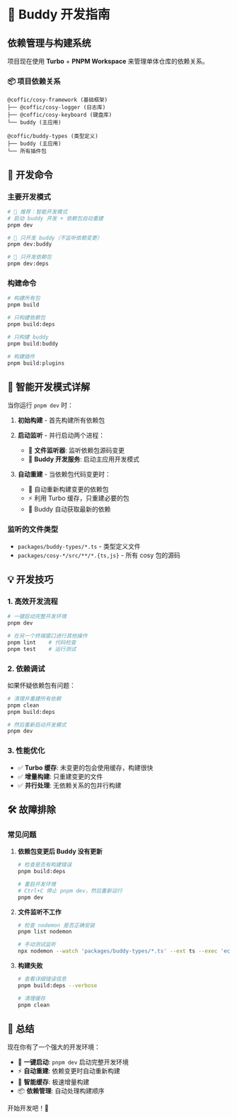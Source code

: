 # 🚀 Buddy 开发指南

## 依赖管理与构建系统

项目现在使用 **Turbo** + **PNPM Workspace** 来管理单体仓库的依赖关系。

### 📦 项目依赖关系

```
@coffic/cosy-framework (基础框架)
├── @coffic/cosy-logger (日志库)
├── @coffic/cosy-keyboard (键盘库)
└── buddy (主应用)

@coffic/buddy-types (类型定义)
├── buddy (主应用) 
└── 所有插件包
```

## 🔧 开发命令

### 主要开发模式

```bash
# 🎯 推荐：智能开发模式
# 启动 buddy 开发 + 依赖包自动重建
pnpm dev

# 📱 只开发 buddy（不监听依赖变更）
pnpm dev:buddy

# 🔧 只开发依赖包
pnpm dev:deps
```

### 构建命令

```bash
# 构建所有包
pnpm build

# 只构建依赖包
pnpm build:deps

# 只构建 buddy
pnpm build:buddy

# 构建插件
pnpm build:plugins
```

## 🎯 智能开发模式详解

当你运行 `pnpm dev` 时：

1. **初始构建** - 首先构建所有依赖包
2. **启动监听** - 并行启动两个进程：
   - 📁 **文件监听器**: 监听依赖包源码变更
   - 🚀 **Buddy 开发服务**: 启动主应用开发模式

3. **自动重建** - 当依赖包代码变更时：
   - 🔄 自动重新构建变更的依赖包
   - ⚡ 利用 Turbo 缓存，只重建必要的包
   - 🔗 Buddy 自动获取最新的依赖

### 监听的文件类型
- `packages/buddy-types/*.ts` - 类型定义文件
- `packages/cosy-*/src/**/*.{ts,js}` - 所有 cosy 包的源码

## 💡 开发技巧

### 1. 高效开发流程
```bash
# 一键启动完整开发环境
pnpm dev

# 在另一个终端窗口进行其他操作
pnpm lint    # 代码检查
pnpm test    # 运行测试
```

### 2. 依赖调试
如果怀疑依赖包有问题：
```bash
# 清理并重建所有依赖
pnpm clean
pnpm build:deps

# 然后重新启动开发模式
pnpm dev
```

### 3. 性能优化
- ✅ **Turbo 缓存**: 未变更的包会使用缓存，构建很快
- ✅ **增量构建**: 只重建变更的文件
- ✅ **并行处理**: 无依赖关系的包并行构建

## 🛠️ 故障排除

### 常见问题

1. **依赖包变更后 Buddy 没有更新**
   ```bash
   # 检查是否有构建错误
   pnpm build:deps
   
   # 重启开发环境
   # Ctrl+C 停止 pnpm dev，然后重新运行
   pnpm dev
   ```

2. **文件监听不工作**
   ```bash
   # 检查 nodemon 是否正确安装
   pnpm list nodemon
   
   # 手动测试监听
   npx nodemon --watch 'packages/buddy-types/*.ts' --ext ts --exec 'echo "File changed"'
   ```

3. **构建失败**
   ```bash
   # 查看详细错误信息
   pnpm build:deps --verbose
   
   # 清理缓存
   pnpm clean
   ```

## 🎉 总结

现在你有了一个强大的开发环境：
- 🚀 **一键启动**: `pnpm dev` 启动完整开发环境
- ⚡ **自动重建**: 依赖变更时自动重新构建
- 🔄 **智能缓存**: 极速增量构建
- 📦 **依赖管理**: 自动处理构建顺序

开始开发吧！🎯 